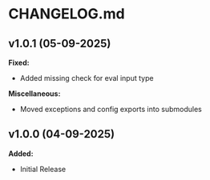 # CHANGELOG.md

## v1.0.1 (05-09-2025)

**Fixed:**
- Added missing check for eval input type

**Miscellaneous:**
- Moved exceptions and config exports into submodules

## v1.0.0 (04-09-2025)

**Added:**
- Initial Release